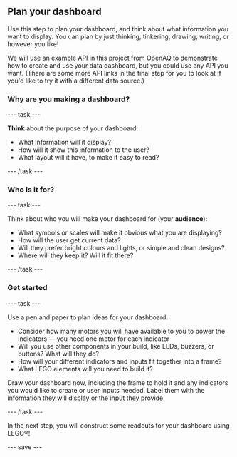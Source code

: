 ## Plan your dashboard

Use this step to plan your dashboard, and think about what information you want to display. You can plan by just thinking, tinkering, drawing, writing, or however you like! 

We will use an example API in this project from OpenAQ to demonstrate how to create and use your data dashboard, but you could use any API you want. (There are some more API links in the final step for you to look at if you'd like to try it with a different data source.)

### Why are you making a dashboard?

--- task ---

**Think** about the purpose of your dashboard:

+ What information will it display?
+ How will it show this information to the user?
+ What layout will it have, to make it easy to read?


--- /task ---

### Who is it for?

--- task ---

Think about who you will make your dashboard for (your **audience**):

+ What symbols or scales will make it obvious what you are displaying?
+ How will the user get current data?
+ Will they prefer bright colours and lights, or simple and clean designs?
+ Where will they keep it? Will it fit there?

--- /task ---

### Get started

--- task ---

Use a pen and paper to plan ideas for your dashboard:

+ Consider how many motors you will have available to you to power the indicators — you need one motor for each indicator
+ Will you use other components in your build, like LEDs, buzzers, or buttons? What will they do?
+ How will your different indicators and inputs fit together into a frame?
+ What LEGO elements will you need to build it?

Draw your dashboard now, including the frame to hold it and any indicators you would like to create or user inputs needed. Label them with the information they will display or the input they provide.

--- /task ---

In the next step, you will construct some readouts for your dashboard using LEGO®!


--- save ---
